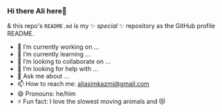 ### Hi there Ali here👋

& this repo's `README.md` is my ✨ _special_ ✨ repository as the GitHub profile README.

- 🔭 I’m currently working on ...
- 🌱 I’m currently learning ...
- 👯 I’m looking to collaborate on ...
- 🤔 I’m looking for help with ...
- 💬 Ask me about ... 
- 📫 How to reach me: aliasimkazmi@gmail.com
- 😄 Pronouns: he/him
- ⚡ Fun fact: I love the slowest moving animals and 😻

